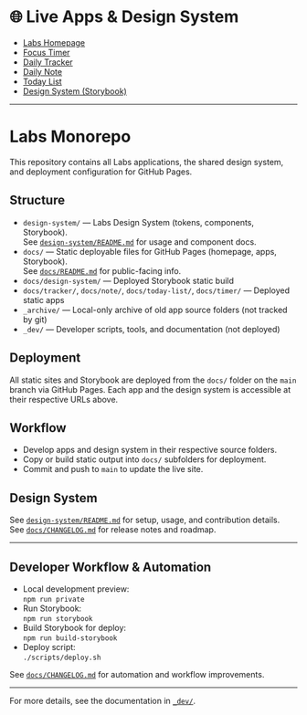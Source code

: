 # 🌐 Live Apps & Design System

- [Labs Homepage](https://dreisdesign.github.io/labs/)
- [Focus Timer](https://dreisdesign.github.io/labs/timer/)
- [Daily Tracker](https://dreisdesign.github.io/labs/tracker/)
- [Daily Note](https://dreisdesign.github.io/labs/note/)
- [Today List](https://dreisdesign.github.io/labs/today-list/)
- [Design System (Storybook)](https://dreisdesign.github.io/labs/design-system/)

---

# Labs Monorepo

This repository contains all Labs applications, the shared design system, and deployment configuration for GitHub Pages.

## Structure

- `design-system/` — Labs Design System (tokens, components, Storybook).  
  See [`design-system/README.md`](design-system/README.md) for usage and component docs.
- `docs/` — Static deployable files for GitHub Pages (homepage, apps, Storybook).  
  See [`docs/README.md`](docs/README.md) for public-facing info.
- `docs/design-system/` — Deployed Storybook static build
- `docs/tracker/`, `docs/note/`, `docs/today-list/`, `docs/timer/` — Deployed static apps
- `_archive/` — Local-only archive of old app source folders (not tracked by git)
- `_dev/` — Developer scripts, tools, and documentation (not deployed)

## Deployment

All static sites and Storybook are deployed from the `docs/` folder on the `main` branch via GitHub Pages. Each app and the design system is accessible at their respective URLs above.

## Workflow

- Develop apps and design system in their respective source folders.
- Copy or build static output into `docs/` subfolders for deployment.
- Commit and push to `main` to update the live site.

## Design System

See [`design-system/README.md`](design-system/README.md) for setup, usage, and contribution details.  
See [`docs/CHANGELOG.md`](docs/CHANGELOG.md) for release notes and roadmap.

---

## Developer Workflow & Automation

- Local development preview:  
  `npm run private`
- Run Storybook:  
  `npm run storybook`
- Build Storybook for deploy:  
  `npm run build-storybook`
- Deploy script:  
  `./scripts/deploy.sh`

See [`docs/CHANGELOG.md`](docs/CHANGELOG.md) for automation and workflow improvements.

---

For more details, see the documentation in [`_dev/`](./_dev/).
